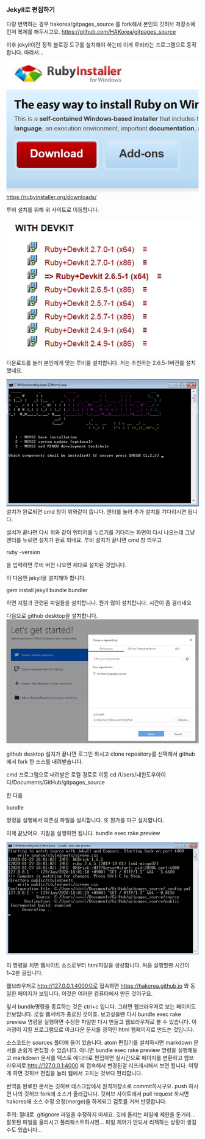 ### Jekyll로 편집하기

다량 번역하는 경우 hakorea/gitpages_source 를 fork해서 본인의 깃허브 저장소에 먼저 복제를 해두시고요.
https://github.com/HAKorea/gitpages_source

이후 jekyll이란 정적 블로깅 도구를 설치해야 하는데 이게 루비라는 프로그램으로 동작합니다. 따라서...

![이미지](./images/020.jpg)
https://rubyinstaller.org/downloads/

루비 설치를 위해 위 사이트로 이동합니다.

![이미지](./images/021.jpg)
다운로드를 눌러 본인에게 맞는 루비를 설치합니다. 저는 추천하는 2.6.5-1버전를 설치했네요.

![이미지](./images/023.jpg)
설치가 완료되면 cmd 창이 위와같이 뜹니다. 엔터를 눌러 추가 설치를 기다리시면 됩니다.

설치가 끝나면 다시 위와 같이 엔터키를 누르기를 기다리는 화면이 다시 나오는데 그냥 엔터를 누르면 설치가 완료 되네요.
루비 설치가 끝나면 cmd 창 띄우고

ruby -version

을 입력하면 루비 버전 나오면 제대로 설치된 것입니다.

이 다음엔 jekyll을 설치해야 합니다.

gem install jekyll bundle bundler

하면 지킬과 관련된 파일들을 설치합니나. 뭔가 많이 설치합니다. 시간이 좀 걸리네요

다음으로 github desktop을 설치합니다.
![이미지](./images/024.jpg)

github desktop 설치가 끝나면 로그인 하시고 clone repository를 선택해서 github에서 fork 한 소스를 내려받습니다.

cmd 프로그램으로 내려받은 로컬 경로로 이동
cd /Users/내윈도우아이디/Documents/GitHub/gitpages_source

한 다음

bundle

명령을 실행해서 의존성 파일을 설치합니다. 또 뭔가를 마구 설치합니다.


이제 끝났어요. 지킬을 실행하면 됩니다.
bundle exec rake preview

![이미지](./images/025.jpg)

이 명령을 치면 웹사이트 소스로부터 html파일을 생성합니다. 처음 실행할땐 시간이 1~2분 걸립니다.

웹브라우저로 http://127.0.0.1:4000으로 접속하면 https://hakorea.github.io 와 동일한 페이지가 보입니다. 이것은 여러분 컴퓨터에서 만든 것이구요.

앞서 bundle명령을 종료하는 것은 ctrl+c 입니다. 그러면 웹브라우저로 보는 페이지도 안보입니다. 로컬 웹서버가 종료된 것이죠. 보고싶을땐 다시 bundle exec rake preview 명령을 실행하면 수정한 파일만 다시 만들고 웹브라우저로 볼 수 있습니다. 이 과정이 지킬 프로그램으로 마크다운 문서를 정적인 html 웹페이지로 만드는 것입니다.

소스코드는 sources 폴더에 들어 있습니다. atom 편집기를 설치하시면 markdown 문서를 손쉽게 편집할 수 있습니다. 아니면 bundle exec rake preview 명령을 실행해놓고 markdown 문서를 텍스트 에디터로 편집하면 실시간으로 페이지를 변환하고 웹브라우저로 http://127.0.0.1:4000 에 접속해서 변경된걸 리프레시해서 보면 됩니다. 이렇게 하면 깃허브 편집을 눌러 웹에서 고치는 것보다 편리합니다.

번역을 완료한 문서는 깃허브 데스크탑에서 원격저장소로 commit하시구요. push 하시면 나의 깃허브 fork에 소스가 올라갑니다. 깃허브 사이트에서 pull request 하시면 hakorea에 소스 수정 요청(merge)을 하게되고 검토를 거쳐 반영합니다.

주의: 절대로 .gitignore 파일을 수정하지 마세요. 깃에 올리는 파일에 제한을 둔거라... 잘못된 파일을 올리시고 풀리퀘스트하시면... 파일 제어가 안되서 리젝하는 상황이 생길 수도 있습니다...
